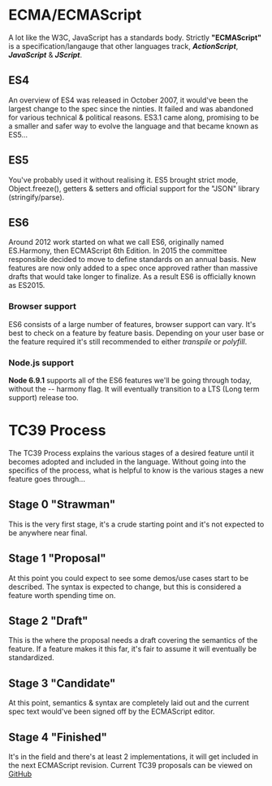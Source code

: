 # ECMA/ECMAScript

A lot like the W3C, JavaScript has a standards body. Strictly __"ECMAScript"__ is a
specification/langauge that other languages track, __*ActionScript*__, __*JavaScript*__ & __*JScript*__.


## ES4
An overview of ES4 was released in October 2007, it would've been the largest change to
the spec since the ninties. It failed and was abandoned for various technical & political
reasons.
ES3.1 came along, promising to be a smaller and safer way to evolve the language and that
became known as ES5...
## ES5
You've probably used it without realising it. ES5 brought strict mode, Object.freeze(), getters
& setters and official support for the "JSON" library (stringify/parse).
## ES6
Around 2012 work started on what we call ES6, originally named ES.Harmony, then
ECMAScript 6th Edition.
In 2015 the committee responsible decided to move to define standards on an annual basis.
New features are now only added to a spec once approved rather than massive drafts that
would take longer to finalize. As a result ES6 is officially known as ES2015.

### Browser support
ES6 consists of a large number of features, browser support can vary. It's best to check on a
feature by feature basis.
Depending on your user base or the feature required it's still recommended to either
_transpile_ or _polyfill_.

### Node.js support
__Node 6.9.1__ supports all of the ES6 features we'll be going through today, without the --
harmony flag. It will eventually transition to a LTS (Long term support) release too.





# TC39 Process
The TC39 Process explains the various stages of a desired feature until it becomes adopted
and included in the language.
Without going into the specifics of the process, what is helpful to know is the various stages
a new feature goes through...
## Stage 0 "Strawman"
This is the very first stage, it's a crude starting point and it's not expected to be anywhere
near final.
## Stage 1 "Proposal"
At this point you could expect to see some demos/use cases start to be described. The
syntax is expected to change, but this is considered a feature worth spending time on.
## Stage 2 "Draft"
This is the where the proposal needs a draft covering the semantics of the feature. If a
feature makes it this far, it's fair to assume it will eventually be standardized.
## Stage 3 "Candidate"
At this point, semantics & syntax are completely laid out and the current spec text would've
been signed off by the ECMAScript editor.
## Stage 4 "Finished"
It's in the field and there's at least 2 implementations, it will get included in the next
ECMAScript revision.
Current TC39 proposals can be viewed on [GitHub](https://github.com/tc39/proposals)
